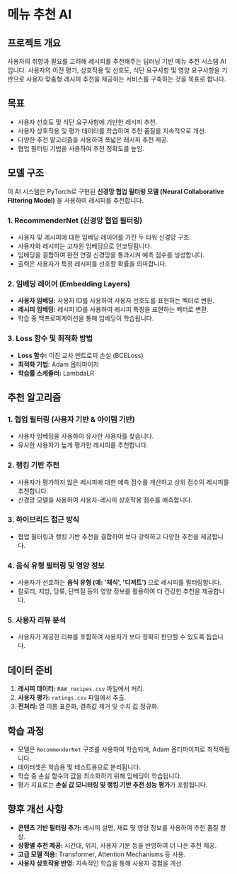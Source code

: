 # 메뉴 추천 AI

## 프로젝트 개요
사용자의 취향과 필요를 고려해 레시피를 추천해주는 딥러닝 기반 메뉴 추천 시스템 AI 입니다. 사용자의 이전 평가, 상호작용 및 선호도, 식단 요구사항 및 영양 요구사항을 기반으로 사용자 맞춤형 레시피 추천을 제공하는 서비스를 구축하는 것을 목표로 합니다. 

## 목표
- 사용자 선호도 및 식단 요구사항에 기반한 레시피 추천.
- 사용자 상호작용 및 평가 데이터를 학습하여 추천 품질을 지속적으로 개선.
- 다양한 추천 알고리즘을 사용하여 폭넓은 레시피 추천 제공.
- 협업 필터링 기법을 사용하여 추천 정확도를 높임.


## 모델 구조
이 AI 시스템은 PyTorch로 구현된 **신경망 협업 필터링 모델 (Neural Collaborative Filtering Model)** 을 사용하여 레시피를 추천합니다.

### 1. **RecommenderNet (신경망 협업 필터링)**
- 사용자 및 레시피에 대한 임베딩 레이어를 가진 두 타워 신경망 구조.
- 사용자와 레시피는 고차원 임베딩으로 인코딩됩니다.
- 임베딩을 결합하여 완전 연결 신경망을 통과시켜 예측 점수를 생성합니다.
- 출력은 사용자가 특정 레시피를 선호할 확률을 의미합니다.

### 2. **임베딩 레이어 (Embedding Layers)**
- **사용자 임베딩:** 사용자 ID를 사용하여 사용자 선호도를 표현하는 벡터로 변환.
- **레시피 임베딩:** 레시피 ID를 사용하여 레시피 특징을 표현하는 벡터로 변환.
- 학습 중 백프로파게이션을 통해 임베딩이 학습됩니다.

### 3. **Loss 함수 및 최적화 방법**
- **Loss 함수:** 이진 교차 엔트로피 손실 (BCELoss)
- **최적화 기법:** Adam 옵티마이저
- **학습률 스케줄러:** LambdaLR

## 추천 알고리즘

### 1. **협업 필터링 (사용자 기반 & 아이템 기반)**
- 사용자 임베딩을 사용하여 유사한 사용자를 찾습니다.
- 유사한 사용자가 높게 평가한 레시피를 추천합니다.

### 2. **랭킹 기반 추천**
- 사용자가 평가하지 않은 레시피에 대한 예측 점수를 계산하고 상위 점수의 레시피를 추천합니다.
- 신경망 모델을 사용하여 사용자-레시피 상호작용 점수를 예측합니다.

### 3. **하이브리드 접근 방식**
- 협업 필터링과 랭킹 기반 추천을 결합하여 보다 강력하고 다양한 추천을 제공합니다.

### 4. **음식 유형 필터링 및 영양 정보**
- 사용자가 선호하는 **음식 유형 (예: '채식', '디저트')** 으로 레시피를 필터링합니다.
- 칼로리, 지방, 당류, 단백질 등의 영양 정보를 활용하여 더 건강한 추천을 제공합니다.

### 5. **사용자 리뷰 분석**
- 사용자가 제공한 리뷰를 포함하여 사용자가 보다 정확히 판단할 수 있도록 돕습니다.

## 데이터 준비
1. **레시피 데이터:** `RAW_recipes.csv` 파일에서 처리.
2. **사용자 평가:** `ratings.csv` 파일에서 추출.
3. **전처리:** 열 이름 표준화, 결측값 제거 및 수치 값 정규화.

## 학습 과정
- 모델은 `RecommenderNet` 구조를 사용하여 학습되며, Adam 옵티마이저로 최적화됩니다.
- 데이터셋은 학습용 및 테스트용으로 분리됩니다.
- 학습 중 손실 함수의 값을 최소화하기 위해 임베딩이 학습됩니다.
- 평가 지표로는 **손실 값 모니터링 및 랭킹 기반 추천 성능 평가**가 포함됩니다.

## 향후 개선 사항
- **콘텐츠 기반 필터링 추가:** 레시피 설명, 재료 및 영양 정보를 사용하여 추천 품질 향상.
- **상황별 추천 제공:** 시간대, 위치, 사용자 기분 등을 반영하여 더 나은 추천 제공.
- **고급 모델 적용:** Transformer, Attention Mechanisms 등 사용.
- **사용자 상호작용 반영:** 지속적인 학습을 통해 사용자 경험을 개선.


